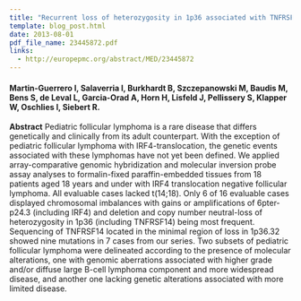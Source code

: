 ```yaml
---
title: "Recurrent loss of heterozygosity in 1p36 associated with TNFRSF14 mutations in IRF4 translocation negative pediatric follicular lymphomas"
template: blog_post.html 
date: 2013-08-01
pdf_file_name: 23445872.pdf
links:
  - http://europepmc.org/abstract/MED/23445872
---
```


#### Martin-Guerrero I, Salaverria I, Burkhardt B, Szczepanowski M, Baudis M, Bens S, de Leval L, Garcia-Orad A, Horn H, Lisfeld J, Pellissery S, Klapper W, Oschlies I, Siebert R.

**Abstract** Pediatric follicular lymphoma is a rare disease that differs genetically and clinically from its adult counterpart. With the exception of pediatric follicular lymphoma with IRF4-translocation, the genetic events associated with these lymphomas have not yet been defined. We applied array-comparative genomic hybridization and molecular inversion probe assay analyses to formalin-fixed paraffin-embedded tissues from 18 patients aged 18 years and under with IRF4 translocation negative follicular lymphoma.<!--more--> All evaluable cases lacked t(14;18). Only 6 of 16 evaluable cases displayed chromosomal imbalances with gains or amplifications of 6pter-p24.3 (including IRF4) and deletion and copy number neutral-loss of heterozygosity in 1p36 (including TNFRSF14) being most frequent. Sequencing of TNFRSF14 located in the minimal region of loss in 1p36.32 showed nine mutations in 7 cases from our series. Two subsets of pediatric follicular lymphoma were delineated according to the presence of molecular alterations, one with genomic aberrations associated with higher grade and/or diffuse large B-cell lymphoma component and more widespread disease, and another one lacking genetic alterations associated with more limited disease.

